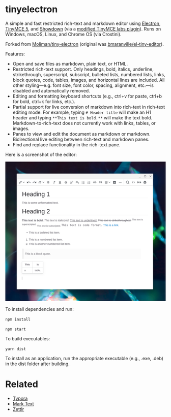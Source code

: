 # tinyelectron

A simple and fast restricted rich-text and markdown editor using [Electron](https://www.electronjs.org/), [TinyMCE 5](https://github.com/tinymce/tinymce), and [Showdown](https://github.com/showdownjs/showdown) (via a [modified TinyMCE labs plugin](https://www.tiny.cloud/labs/markdown/)). Runs on Windows, macOS, Linux, and Chrome OS (via Crostini).

Forked from [Moliman/tiny-electron](https://github.com/Moliman/tiny-electron) (original was [bmaranville/el-tiny-editor](https://github.com/bmaranville/el-tiny-editor)).

Features:

* Open and save files as markdown, plain text, or HTML.
* Restricted rich-text support. Only headings, bold, italics, underline, strikethrough, superscript, subscript, bulleted lists, numbered lists, links, block quotes, code, tables, images, and horizontal lines are included. All other styling—e.g. font size, font color, spacing, alignment, etc.—is disabled and automatically removed.
* Editing and formatting keyboard shortcuts (e.g., ctrl+v for paste, ctrl+b for bold, ctrl+k for links, etc.).
* Partial support for live conversion of markdown into rich-text in rich-text editing mode. For example, typing `# Header title` will make an H1 header and typing `**This text is bold.**` will make the text bold. Markdown-to-rich-text does not currently work with links, tables, or images.
* Panes to view and edit the document as markdown or markdown. Bidirectional live editing between rich-text and markdown panes.
* Find and replace functionality in the rich-text pane.

Here is a screenshot of the editor:

[![](screenshot.png)](screenshot.png?raw=true)

To install dependencies and run:

`npm install`

`npm start`

To build executables:

`yarn dist`

To install as an application, run the appropriate executable (e.g., .exe, .deb) in the dist folder after building.

# Related

* [Typora](https://typora.io/)
* [Mark Text](https://github.com/marktext/marktext)
* [Zettlr](https://github.com/Zettlr/Zettlr)

